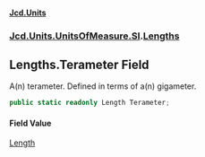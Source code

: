 #### [Jcd.Units](index.md 'index')
### [Jcd.Units.UnitsOfMeasure.SI](Jcd.Units.UnitsOfMeasure.SI.md 'Jcd.Units.UnitsOfMeasure.SI').[Lengths](Jcd.Units.UnitsOfMeasure.SI.Lengths.md 'Jcd.Units.UnitsOfMeasure.SI.Lengths')

## Lengths.Terameter Field

A(n) terameter. Defined in terms of a(n) gigameter.

```csharp
public static readonly Length Terameter;
```

#### Field Value
[Length](Jcd.Units.UnitTypes.Length.md 'Jcd.Units.UnitTypes.Length')